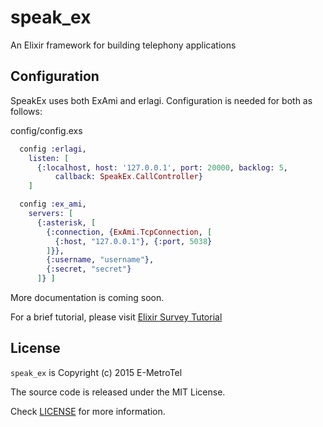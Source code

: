 # speak_ex
An Elixir framework for building telephony applications

## Configuration

SpeakEx uses both ExAmi and erlagi. Configuration is needed for both as follows:

config/config.exs
```elixir
  config :erlagi,
    listen: [
      {:localhost, host: '127.0.0.1', port: 20000, backlog: 5, 
          callback: SpeakEx.CallController}
    ]

  config :ex_ami, 
    servers: [
      {:asterisk, [
        {:connection, {ExAmi.TcpConnection, [
          {:host, "127.0.0.1"}, {:port, 5038}
        ]}},
        {:username, "username"},
        {:secret, "secret"}
      ]} ]
  ```

More documentation is coming soon. 

For a brief tutorial, please visit [Elixir Survey Tutorial](https://github.com/smpallen99/elixir_survey_tutorial)

## License

`speak_ex` is Copyright (c) 2015 E-MetroTel

The source code is released under the MIT License.

Check [LICENSE](LICENSE) for more information.
